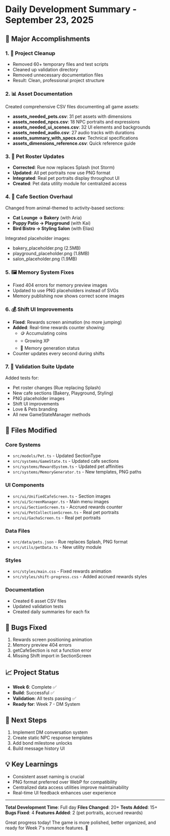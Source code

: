 # Daily Development Summary - September 23, 2025

## 🎯 Major Accomplishments

### 1. 🧹 Project Cleanup
- Removed 60+ temporary files and test scripts
- Cleaned up validation directory
- Removed unnecessary documentation files
- Result: Clean, professional project structure

### 2. 📊 Asset Documentation
Created comprehensive CSV files documenting all game assets:
- **assets_needed_pets.csv**: 31 pet assets with dimensions
- **assets_needed_npcs.csv**: 18 NPC portraits and expressions
- **assets_needed_ui_scenes.csv**: 32 UI elements and backgrounds
- **assets_needed_audio.csv**: 27 audio tracks with durations
- **assets_summary_with_specs.csv**: Technical specifications
- **assets_dimensions_reference.csv**: Quick reference guide

### 3. 🐾 Pet Roster Updates
- **Corrected**: Rue now replaces Splash (not Storm)
- **Updated**: All pet portraits now use PNG format
- **Integrated**: Real pet portraits display throughout UI
- **Created**: Pet data utility module for centralized access

### 4. 🏪 Cafe Section Overhaul
Changed from animal-themed to activity-based sections:
- **Cat Lounge → Bakery** (with Aria)
- **Puppy Patio → Playground** (with Kai)
- **Bird Bistro → Styling Salon** (with Elias)

Integrated placeholder images:
- bakery_placeholder.png (2.5MB)
- playground_placeholder.png (1.8MB)
- salon_placeholder.png (1.9MB)

### 5. 🖼️ Memory System Fixes
- Fixed 404 errors for memory preview images
- Updated to use PNG placeholders instead of SVGs
- Memory publishing now shows correct scene images

### 6. 💰 Shift UI Improvements
- **Fixed**: Rewards screen animation (no more jumping)
- **Added**: Real-time rewards counter showing:
  - 🪙 Accumulating coins
  - ⭐ Growing XP
  - 📸 Memory generation status
- Counter updates every second during shifts

### 7. 🧪 Validation Suite Update
Added tests for:
- Pet roster changes (Rue replacing Splash)
- New cafe sections (Bakery, Playground, Styling)
- PNG placeholder images
- Shift UI improvements
- Love & Pets branding
- All new GameStateManager methods

## 📁 Files Modified

### Core Systems
- `src/models/Pet.ts` - Updated SectionType
- `src/systems/GameState.ts` - Updated cafe sections
- `src/systems/RewardSystem.ts` - Updated pet affinities
- `src/systems/MemoryGenerator.ts` - New templates, PNG paths

### UI Components
- `src/ui/UnifiedCafeScreen.ts` - Section images
- `src/ui/ScreenManager.ts` - Main menu images
- `src/ui/SectionScreen.ts` - Accrued rewards counter
- `src/ui/PetCollectionScreen.ts` - Real pet portraits
- `src/ui/GachaScreen.ts` - Real pet portraits

### Data Files
- `src/data/pets.json` - Rue replaces Splash, PNG format
- `src/utils/petData.ts` - New utility module

### Styles
- `src/styles/main.css` - Fixed rewards animation
- `src/styles/shift-progress.css` - Added accrued rewards styles

### Documentation
- Created 6 asset CSV files
- Updated validation tests
- Created daily summaries for each fix

## 🐛 Bugs Fixed
1. Rewards screen positioning animation
2. Memory preview 404 errors
3. getCafeSection is not a function error
4. Missing Shift import in SectionScreen

## 📈 Project Status
- **Week 6**: Complete ✅
- **Build**: Successful ✅
- **Validation**: All tests passing ✅
- **Ready for**: Week 7 - DM System

## 🚀 Next Steps
1. Implement DM conversation system
2. Create static NPC response templates
3. Add bond milestone unlocks
4. Build message history UI

## 💡 Key Learnings
- Consistent asset naming is crucial
- PNG format preferred over WebP for compatibility
- Centralized data access utilities improve maintainability
- Real-time UI feedback enhances user experience

---

**Total Development Time**: Full day
**Files Changed**: 20+
**Tests Added**: 15+
**Bugs Fixed**: 4
**Features Added**: 2 (pet portraits, accrued rewards)

Great progress today! The game is more polished, better organized, and ready for Week 7's romance features. 🎉
